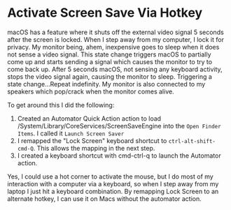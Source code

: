 # Activate Screen Save Via Hotkey

macOS has a feature where it shuts off the external video signal 5 seconds after the screen is locked.  When I step away from my computer, I lock it for privacy.  My monitor being, ahem, inexpensive goes to sleep when it does not sense a video signal.  This state change triggers macOS to partially come up and starts sending a signal which causes the monitor to try to come back up.  After 5 seconds macOS, not sensing any keyboard activity, stops the video signal again, causing the monitor to sleep.  Triggering a state change...Repeat indefinity.  My monitor is also connected to my speakers which pop/crack when the monitor comes alive.  

To get around this I did the following:

1. Created an Automator Quick Action action to load /System/Library/CoreServices/ScreenSaveEngine into the `Open Finder Items`.  I called it `Launch Screen Saver`
1. I remapped the "Lock Screen" keyboard shortcut to `ctrl-alt-shift-cmd-Q`.  This allows the mapping in the next step.
1. I created a keyboard shortcut with cmd-ctrl-q to launch the Automator action.

Yes, I could use a hot corner to activate the mouse, but I do most of my interaction with a computer via a keyboard, so when I step away from my laptop I just hit a keyboard combination.  By remapping Lock Screen to an alternate hotkey, I can use it on Macs without the automator action.